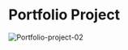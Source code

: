 # Portfolio Project
![Portfolio-project-02](https://user-images.githubusercontent.com/60352344/122649649-927a2780-d150-11eb-8117-e9543df15293.png)

